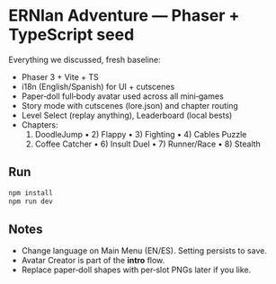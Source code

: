 # ERNIan Adventure — Phaser + TypeScript seed

Everything we discussed, fresh baseline:
- Phaser 3 + Vite + TS
- i18n (English/Spanish) for UI + cutscenes
- Paper‑doll full‑body avatar used across all mini‑games
- Story mode with cutscenes (lore.json) and chapter routing
- Level Select (replay anything), Leaderboard (local bests)
- Chapters:
  1) DoodleJump • 2) Flappy • 3) Fighting • 4) Cables Puzzle
  5) Coffee Catcher • 6) Insult Duel • 7) Runner/Race • 8) Stealth

## Run
```bash
npm install
npm run dev
```

## Notes
- Change language on Main Menu (EN/ES). Setting persists to save.
- Avatar Creator is part of the **intro** flow.
- Replace paper‑doll shapes with per‑slot PNGs later if you like.
